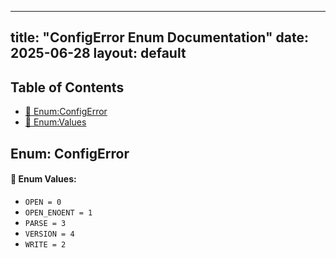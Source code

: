 <!-- Formatted by A³BS formatter.py -->
<!-- Generated by A³BS document.py -->
---
title: "ConfigError Enum Documentation"
date: 2025-06-28
layout: default
---

## Table of Contents
- [🔧 Enum:ConfigError](#enum-configerror)
- [🔧 Enum:Values](#enum-values)
## Enum: ConfigError
#### 📝 Enum Values:
<a name="enum-values"></a>
  - `OPEN = 0`
  - `OPEN_ENOENT = 1`
  - `PARSE = 3`
  - `VERSION = 4`
  - `WRITE = 2`